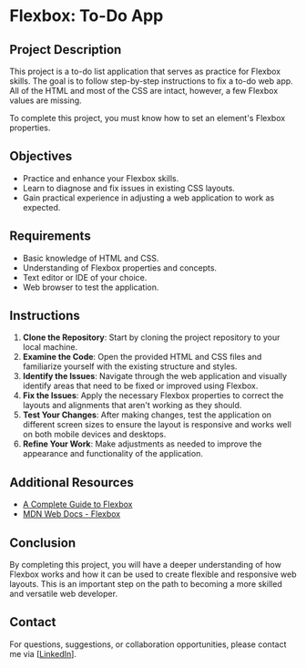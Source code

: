 # Flexbox: To-Do App

## Project Description

This project is a to-do list application that serves as practice for Flexbox skills. The goal is to follow step-by-step instructions to fix a to-do web app. All of the HTML and most of the CSS are intact, however, a few Flexbox values are missing.

To complete this project, you must know how to set an element's Flexbox properties.

## Objectives

- Practice and enhance your Flexbox skills.
- Learn to diagnose and fix issues in existing CSS layouts.
- Gain practical experience in adjusting a web application to work as expected.

## Requirements

- Basic knowledge of HTML and CSS.
- Understanding of Flexbox properties and concepts.
- Text editor or IDE of your choice.
- Web browser to test the application.

## Instructions

1. **Clone the Repository**: Start by cloning the project repository to your local machine.
2. **Examine the Code**: Open the provided HTML and CSS files and familiarize yourself with the existing structure and styles.
3. **Identify the Issues**: Navigate through the web application and visually identify areas that need to be fixed or improved using Flexbox.
4. **Fix the Issues**: Apply the necessary Flexbox properties to correct the layouts and alignments that aren't working as they should.
5. **Test Your Changes**: After making changes, test the application on different screen sizes to ensure the layout is responsive and works well on both mobile devices and desktops.
6. **Refine Your Work**: Make adjustments as needed to improve the appearance and functionality of the application.

## Additional Resources

- [A Complete Guide to Flexbox](https://css-tricks.com/snippets/css/a-guide-to-flexbox/)
- [MDN Web Docs - Flexbox](https://developer.mozilla.org/en-US/docs/Web/CSS/CSS_Flexible_Box_Layout)

## Conclusion

By completing this project, you will have a deeper understanding of how Flexbox works and how it can be used to create flexible and responsive web layouts. This is an important step on the path to becoming a more skilled and versatile web developer.

## Contact

For questions, suggestions, or collaboration opportunities, please contact me via [[LinkedIn](https://www.linkedin.com/in/raphael-carvalho-675147130/)].